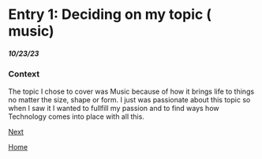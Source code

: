 # Entry 1: Deciding on my topic ( music) 
##### 10/23/23

### Context 
The topic I chose to cover was Music because of how it brings life to things no matter the size, shape or form. I just was passionate about this topic so when I saw it I wanted to fullfill my passion and to find ways how Technology comes into place with all this. 

[Next](entry02.md)

[Home](../README.md)
